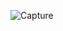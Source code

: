 
![Capture](https://user-images.githubusercontent.com/7897103/172224819-0161592a-3b94-496c-9b5d-8bf69d6e7488.PNG)
